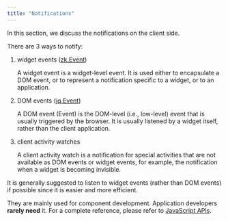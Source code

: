 ```yaml
---
title: "Notifications"
---
```


In this section, we discuss the notifications on the client side.

There are 3 ways to notify:

1.  widget events ([zk.Event](https://www.zkoss.org/javadoc/latest/jsdoc/classes/zk.Event.html))
      
    A widget event is a widget-level event. It is used either to
    encapsulate a DOM event, or to represent a notification specific to
    a widget, or to an application.
2.  DOM events ([jq.Event](https://www.zkoss.org/javadoc/latest/jsdoc/classes/jq.Event.html))
      
    A DOM event (Event) is the DOM-level (i.e., low-level) event that is
    usually triggered by the browser. It is usually listened by a widget
    itself, rather than the client application.
3.  client activity watches
      
    A client activity watch is a notification for special activities
    that are not available as DOM events or widget events, for example,
    the notification when a widget is becoming invisible.

It is generally suggested to listen to widget events (rather than DOM
events) if possible since it is easier and more efficient.

They are mainly used for component development. Application developers
**rarely need** it. For a complete reference, please refer to
[JavaScript APIs](http://zkoss.org/javadoc/latest/jsdoc/).
